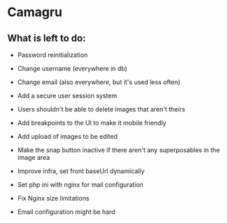# Camagru

## What is left to do:

- Password reinitialization
- Change username (everywhere in db)
- Change email (also everywhere, but it's used less often)
- Add a secure user session system
- Users shouldn't be able to delete images that aren't theirs

- Add breakpoints to the UI to make it mobile friendly

- Add upload of images to be edited
- Make the snap button inactive if there aren't any superposables in the image area

- Improve infra, set front baseUrl dynamically
- Set php ini with nginx for mail configuration
- Fix Nginx size limitations
- Email configuration might be hard